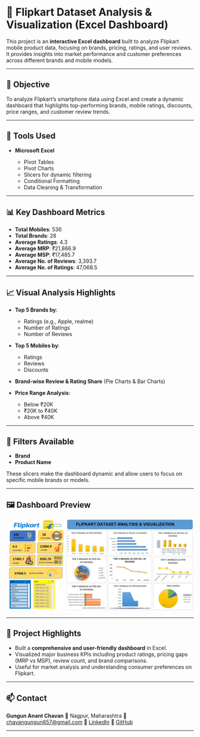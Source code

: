 # 📱 Flipkart Dataset Analysis & Visualization (Excel Dashboard)

This project is an **interactive Excel dashboard** built to analyze Flipkart mobile product data, focusing on brands, pricing, ratings, and user reviews. It provides insights into market performance and customer preferences across different brands and mobile models.

---

## 🎯 Objective

To analyze Flipkart’s smartphone data using Excel and create a dynamic dashboard that highlights top-performing brands, mobile ratings, discounts, price ranges, and customer review trends.

---

## 🧰 Tools Used

* **Microsoft Excel**

  * Pivot Tables
  * Pivot Charts
  * Slicers for dynamic filtering
  * Conditional Formatting
  * Data Cleaning & Transformation

---

## 📊 Key Dashboard Metrics

* **Total Mobiles**: 536
* **Total Brands**: 28
* **Average Ratings**: 4.3
* **Average MRP**: ₹21,866.9
* **Average MSP**: ₹17,485.7
* **Average No. of Reviews**: 3,393.7
* **Average No. of Ratings**: 47,068.5

---

## 📈 Visual Analysis Highlights

* **Top 5 Brands by**:

  * Ratings (e.g., Apple, realme)
  * Number of Ratings
  * Number of Reviews
* **Top 5 Mobiles by**:

  * Ratings
  * Reviews
  * Discounts
* **Brand-wise Review & Rating Share** (Pie Charts & Bar Charts)
* **Price Range Analysis**:

  * Below ₹20K
  * ₹20K to ₹40K
  * Above ₹40K

---

## 🧪 Filters Available

* **Brand**
* **Product Name**

These slicers make the dashboard dynamic and allow users to focus on specific mobile brands or models.

---

## 🖼️ Dashboard Preview

![Flipkart Dashboard](./Flipkart%20dashboard.jpeg)

---

## 📌 Project Highlights

* Built a **comprehensive and user-friendly dashboard** in Excel.
* Visualized major business KPIs including product ratings, pricing gaps (MRP vs MSP), review count, and brand comparisons.
* Useful for market analysis and understanding consumer preferences on Flipkart.

---

## 📫 Contact

**Gungun Anant Chavan**
📍 Nagpur, Maharashtra
📧 [chavangungun657@gmail.com](mailto:chavangungun657@gmail.com)
🔗 [LinkedIn](https://www.linkedin.com/in/gungun-chavan/)
🐙 [GitHub](https://github.com/datawithgungun)

---

